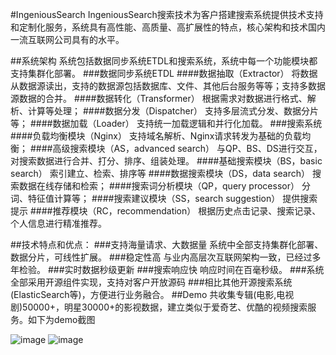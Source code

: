 #IngeniousSearch
IngeniousSearch搜索技术为客户搭建搜索系统提供技术支持和定制化服务，系统具有高性能、高质量、高扩展性的特点，核心架构和技术国内一流互联网公司具有的水平。

##系统架构
系统包括数据同步系统ETDL和搜索系统，系统中每一个功能模块都支持集群化部署。
###数据同步系统ETDL
####数据抽取（Extractor）
    将数据从数据源读出，支持的数据源包括数据库、文件、其他后台服务等等；支持多数据源数据的合并。
####数据转化（Transformer）
    根据需求对数据进行格式、解析、计算等处理；
####数据分发（Dispatcher）
    支持多层流式分发、数据分片等；
####数据加载（Loader）
    支持统一加载逻辑和并行化加载。
###搜索系统
####负载均衡模块（Nginx）
    支持域名解析、Nginx请求转发为基础的负载均衡；
####高级搜索模块（AS，advanced search）
    与QP、BS、DS进行交互，对搜索数据进行合并、打分、排序、组装处理。
####基础搜索模块（BS，basic search）
    索引建立、检索、排序等
####数据搜索模块（DS，data search）
    搜索数据在线存储和检索；
####搜索词分析模块（QP，query processor）
    分词、特征值计算等；
####搜索建议模块（SS，search suggestion）
    提供搜索提示
####推荐模块（RC，recommendation）
    根据历史点击记录、搜索记录、个人信息进行精准推荐。

##技术特点和优点：
###支持海量请求、大数据量
    系统中全部支持集群化部署、数据分片，可线性扩展。
###稳定性高
    与业内高层次互联网架构一致，已经过多年检验。
###实时数据秒级更新
###搜索响应快
   响应时间在百毫秒级。
###系统全部采用开源组件实现，支持对客户开放源码
###相比其他开源搜索系统(ElasticSearch等)，方便进行业务融合。
##Demo
   共收集专辑(电影,电视剧)50000+，明星30000+的影视数据，建立类似于爱奇艺、优酷的视频搜索服务。如下为demo截图

![image]("https://github.com/mountaintaitiger/ingenioussearch/blob/master/images/1.jpg)
![image]("https://github.com/mountaintaitiger/ingenioussearch/blob/master/images/2.jpg)
